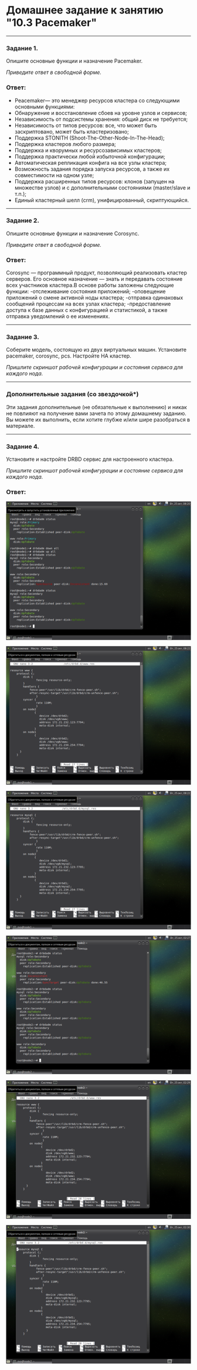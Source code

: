 # Домашнее задание к занятию "10.3 Pacemaker"

---

### Задание 1.

Опишите основные функции и назначение Pacemaker.

*Приведите ответ в свободной форме.*

### Ответ:

- Peacemaker— это менеджер ресурсов кластера со следующими основными функциями:
- Обнаружение и восстановление сбоев на уровне узлов и сервисов;
- Независимость от подсистемы хранения: общий диск не требуется;
- Независимость от типов ресурсов: все, что может быть заскриптовано, может быть кластеризовано;
- Поддержка STONITH (Shoot-The-Other-Node-In-The-Head);
- Поддержка кластеров любого размера;
- Поддержка и кворумных и ресурсозависимых кластеров;
- Поддержка практически любой избыточной конфигурации;
- Автоматическая репликация конфига на все узлы кластера;
- Возможность задания порядка запуска ресурсов, а также их совместимости на одном узле;
- Поддержка расширенных типов ресурсов: клонов (запущен на множестве узлов) и с дополнительными состояниями (master/slave и т.п.);
- Единый кластерный шелл (crm), унифицированный, скриптующийся.

---

### Задание 2.

Опишите основные функции и назначение Corosync.

*Приведите ответ в свободной форме.*

### Ответ:

Corosync — программный продукт, позволяющий реализовать кластер серверов. Его основное назначение — знать и передавать состояние всех участников кластера.В основе работы заложены следующие функции:
-отслеживание состояния приложений;
-оповещение приложений о смене активной ноды кластера;
-отправка одинаковых сообщений процессам на всех узлах кластера;
-предоставление доступа к базе данных с конфигурацией и статистикой, а также отправка уведомлений о ее изменениях.

---

### Задание 3.

Соберите модель, состоящую из двух виртуальных машин. Установите pacemaker, corosync, pcs.  Настройте HA кластер.

*Пришлите скриншот рабочей конфигурации и состояния сервиса для каждого нода.*

---

### Дополнительные задания (со звездочкой*)
Эти задания дополнительные (не обязательные к выполнению) и никак не повлияют на получение вами зачета по этому домашнему заданию. Вы можете их выполнить, если хотите глубже и/или шире разобраться в материале.
 
---

### Задание 4.

Установите и настройте DRBD сервис для настроенного кластера.

*Пришлите скриншот рабочей конфигурации и состояние сервиса для каждого нода.*

### Ответ:
![node1 1](https://raw.githubusercontent.com/vanechaev/study/ab4d6df22a16a796cd29e11508b382f58d83a510/SLRB-12/images/10.3/VirtualBox_node1_25_10_2022_10_42_13.png)

![node1 resourse www](https://raw.githubusercontent.com/vanechaev/study/ab4d6df22a16a796cd29e11508b382f58d83a510/SLRB-12/images/10.3/VirtualBox_node1_25_10_2022_10_43_51.png)

![node1 resourse mysql](https://raw.githubusercontent.com/vanechaev/study/ab4d6df22a16a796cd29e11508b382f58d83a510/SLRB-12/images/10.3/VirtualBox_node1_25_10_2022_10_44_22.png)

![node2 1](https://raw.githubusercontent.com/vanechaev/study/ab4d6df22a16a796cd29e11508b382f58d83a510/SLRB-12/images/10.3/VirtualBox_node2_25_10_2022_10_43_16.png)

![node2 resourse www](https://raw.githubusercontent.com/vanechaev/study/ab4d6df22a16a796cd29e11508b382f58d83a510/SLRB-12/images/10.3/VirtualBox_node2_25_10_2022_10_45_26.png)

![node2 resourse mysql](https://raw.githubusercontent.com/vanechaev/study/ab4d6df22a16a796cd29e11508b382f58d83a510/SLRB-12/images/10.3/VirtualBox_node2_25_10_2022_10_46_04.png)
